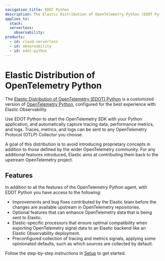 ```yaml
---
navigation_title: EDOT Python
description: The Elastic Distribution of OpenTelemetry Python (EDOT Python) is a customized version of OpenTelemetry Python.
applies_to:
  stack:
  serverless:
    observability:
products:
  - id: cloud-serverless
  - id: observability
  - id: edot-python
---
```


# Elastic Distribution of OpenTelemetry Python

The [Elastic Distribution of OpenTelemetry (EDOT) Python](https://github.com/elastic/elastic-otel-python) is a customized version of [OpenTelemetry Python](https://opentelemetry.io/docs/languages/python), configured for the best experience with Elastic Observability. 

Use EDOT Python to start the OpenTelemetry SDK with your Python application, and automatically capture tracing data, performance metrics, and logs. Traces, metrics, and logs can be sent to any OpenTelemetry Protocol (OTLP) Collector you choose.

A goal of this distribution is to avoid introducing proprietary concepts in addition to those defined by the wider OpenTelemetry community. For any additional features introduced, Elastic aims at contributing them back to the upstream OpenTelemetry project.

## Features

In addition to all the features of the OpenTelemetry Python agent, with EDOT Python you have access to the following:

* Improvements and bug fixes contributed by the Elastic team before the changes are available upstream in OpenTelemetry repositories.
* Optional features that can enhance OpenTelemetry data that is being sent to Elastic.
* Elastic-specific processors that ensure optimal compatibility when exporting OpenTelemetry signal data to an Elastic backend like an Elastic Observability deployment.
* Preconfigured collection of tracing and metrics signals, applying some opinionated defaults, such as which sources are collected by default.

Follow the step-by-step instructions in [Setup](./setup/index.md) to get started.
